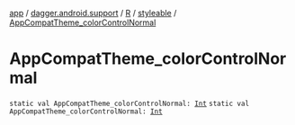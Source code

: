 [app](../../../index.md) / [dagger.android.support](../../index.md) / [R](../index.md) / [styleable](index.md) / [AppCompatTheme_colorControlNormal](./-app-compat-theme_color-control-normal.md)

# AppCompatTheme_colorControlNormal

`static val AppCompatTheme_colorControlNormal: `[`Int`](https://kotlinlang.org/api/latest/jvm/stdlib/kotlin/-int/index.html)
`static val AppCompatTheme_colorControlNormal: `[`Int`](https://kotlinlang.org/api/latest/jvm/stdlib/kotlin/-int/index.html)